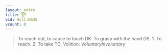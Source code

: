 ```yaml
---
layout: entry
title: རྙོབ་
vid: Hill:0635
vcount: 0
---
```

> To reach out, to cause to touch DK\. To grasp with the hand DS\. 1\. To reach\. 2\. To take TC\.
> Volition: _VoluntaryInvoluntary_


